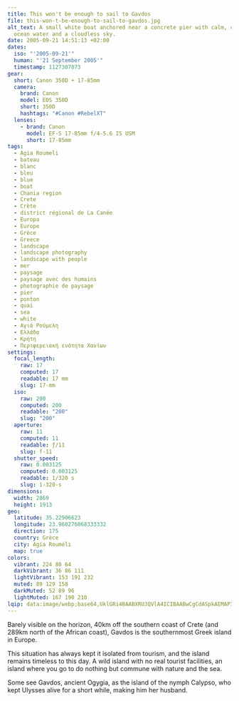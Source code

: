 ```yaml
---
title: This won't be enough to sail to Gavdos
file: this-won-t-be-enough-to-sail-to-gavdos.jpg
alt_text: A small white boat anchored near a concrete pier with calm, clear blue
  ocean water and a cloudless sky.
date: 2005-09-21 14:51:13 +02:00
dates:
  iso: "'2005-09-21'"
  human: "'21 September 2005'"
  timestamp: 1127307073
gear:
  short: Canon 350D + 17-85mm
  camera:
    brand: Canon
    model: EOS 350D
    short: 350D
    hashtags: "#Canon #RebelXT"
  lenses:
    - brand: Canon
      model: EF-S 17-85mm f/4-5.6 IS USM
      short: 17-85mm
tags:
  - Agia Roumeli
  - bateau
  - blanc
  - bleu
  - blue
  - boat
  - Chania region
  - Crete
  - Crète
  - district régional de La Canée
  - Europa
  - Europe
  - Grèce
  - Greece
  - landscape
  - landscape photography
  - landscape with people
  - mer
  - paysage
  - paysage avec des humains
  - photographie de paysage
  - pier
  - ponton
  - quai
  - sea
  - white
  - Αγιά Ρούμελη
  - Ελλάδα
  - Κρήτη
  - Περιφερειακή ενότητα Χανίων
settings:
  focal_length:
    raw: 17
    computed: 17
    readable: 17 mm
    slug: 17-mm
  iso:
    raw: 200
    computed: 200
    readable: "200"
    slug: "200"
  aperture:
    raw: 11
    computed: 11
    readable: ƒ/11
    slug: f-11
  shutter_speed:
    raw: 0.003125
    computed: 0.003125
    readable: 1/320 s
    slug: 1-320-s
dimensions:
  width: 2869
  height: 1913
geo:
  latitude: 35.22906623
  longitude: 23.960276068333332
  direction: 175
  country: Grèce
  city: Agía Rouméli
  map: true
colors:
  vibrant: 224 80 64
  darkVibrant: 36 86 111
  lightVibrant: 153 191 232
  muted: 89 129 158
  darkMuted: 52 89 96
  lightMuted: 167 190 210
lqip: data:image/webp;base64,UklGRi4BAABXRUJQVlA4ICIBAABwCgCdASpkAEMAP3Gqx1u0rTq3LbRLm1AuCWMAzJQtO3CtaWO6cVdbDJBQEE4djo4QiQi75Q09sOSKB1BwXO2RJ01LysWm5EOyh1YinEyyop7WgHJ307aEfxhDAAD+0/M5QZ2ywPBcn6Xfk5linGFWOt6HRuy7zeGMZlNPYJM+UyBdwsjl9RkhEtDClwoMfRDsCbDKL8YIJXVsUn+5nIzdlyHSBja51c6trK974A2LRsub7YO4rlnxCoVQ7VBIncy6ES+5qZPvZ8dJM8c23bGhcPqzVkf7weiJvxViFIEpxUcU+pKKBW0+UyeSqqnGzzVR+BntQbOeJl9csGnkllWqjIWLw8BaSbSMYLsEvJZNXU7LbkEsZPlRfmKvrNJpcAAAAA==
---
```


Barely visible on the horizon, 40km off the southern coast of Crete (and 289km north of the African coast), Gavdos is the southernmost Greek island in Europe.

This situation has always kept it isolated from tourism, and the island remains timeless to this day. A wild island with no real tourist facilities, an island where you go to do nothing but commune with nature and the sea.

Some see Gavdos, ancient Ogygia, as the island of the nymph Calypso, who kept Ulysses alive for a short while, making him her husband.
